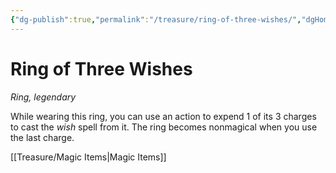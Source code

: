 ```yaml
---
{"dg-publish":true,"permalink":"/treasure/ring-of-three-wishes/","dgHomeLink":false,"dgPassFrontmatter":true}
---
```



# Ring of Three Wishes

*Ring, legendary*

While wearing this ring, you can use an action to expend 1 of its 3 charges to cast the *wish* spell from it. The ring becomes nonmagical when you use the last charge.


[[Treasure/Magic Items|Magic Items]]